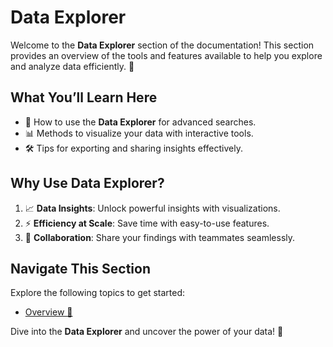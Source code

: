 # Data Explorer 

Welcome to the **Data Explorer** section of the documentation! This section provides an overview of the tools and features available to help you explore and analyze data efficiently. 🌟

## What You’ll Learn Here 

- 🔎 How to use the **Data Explorer** for advanced searches.
- 📊 Methods to visualize your data with interactive tools.
- 🛠️ Tips for exporting and sharing insights effectively.

## Why Use Data Explorer? 

1. 📈 **Data Insights**: Unlock powerful insights with visualizations.
2. ⚡ **Efficiency at Scale**: Save time with easy-to-use features.
3. 🤝 **Collaboration**: Share your findings with teammates seamlessly.

## Navigate This Section 

Explore the following topics to get started:
- [Overview 📖](./overview)

Dive into the **Data Explorer** and uncover the power of your data! 🌟
